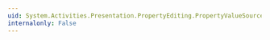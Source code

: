 ```yaml
---
uid: System.Activities.Presentation.PropertyEditing.PropertyValueSource.#ctor
internalonly: False
---
```

